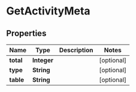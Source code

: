 
# GetActivityMeta

## Properties
Name | Type | Description | Notes
------------ | ------------- | ------------- | -------------
**total** | **Integer** |  |  [optional]
**type** | **String** |  |  [optional]
**table** | **String** |  |  [optional]



